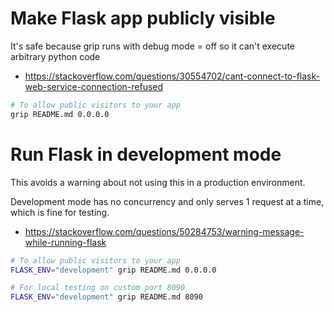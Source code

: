 # Make Flask app publicly visible
It's safe because grip runs with debug mode = off so it can't execute arbitrary python code

 * https://stackoverflow.com/questions/30554702/cant-connect-to-flask-web-service-connection-refused

```bash
# To allow public visitors to your app
grip README.md 0.0.0.0
```


# Run Flask in development mode
This avoids a warning about not using this in a production environment.

Development mode has no concurrency and only serves 1 request at a time,
which is fine for testing.

 *  https://stackoverflow.com/questions/50284753/warning-message-while-running-flask

```bash
# To allow public visitors to your app
FLASK_ENV="development" grip README.md 0.0.0.0

# For local testing on custom port 8090
FLASK_ENV="development" grip README.md 8090
```
